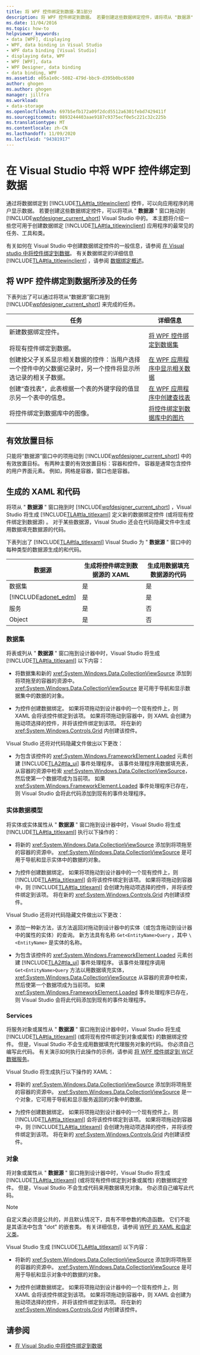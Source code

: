 ```yaml
---
title: 将 WPF 控件绑定到数据-第1部分
description: 将 WPF 控件绑定到数据。 若要创建这些数据绑定控件，请将项从 "数据源" 窗口拖动到 Visual Studio 中的 WPF 设计器。
ms.date: 11/04/2016
ms.topic: how-to
helpviewer_keywords:
- data [WPF], displaying
- WPF, data binding in Visual Studio
- WPF data binding [Visual Studio]
- displaying data, WPF
- WPF [WPF], data
- WPF Designer, data binding
- data binding, WPF
ms.assetid: e05a1e0c-5082-479d-bbc9-d395b0bc6580
author: ghogen
ms.author: ghogen
manager: jillfra
ms.workload:
- data-storage
ms.openlocfilehash: 697b5efb172a09f2dcd5512a6301febd7429411f
ms.sourcegitcommit: 0893244403aae9187c9375ecf0e5c221c32c225b
ms.translationtype: MT
ms.contentlocale: zh-CN
ms.lasthandoff: 11/09/2020
ms.locfileid: "94381917"
---
```

# <a name="bind-wpf-controls-to-data-in-visual-studio"></a>在 Visual Studio 中将 WPF 控件绑定到数据

通过将数据绑定到 [!INCLUDE[TLA#tla_titlewinclient](../data-tools/includes/tlasharptla_titlewinclient_md.md)] 控件，可以向应用程序的用户显示数据。 若要创建这些数据绑定控件，可以将项从 " **数据源** " 窗口拖动到 [!INCLUDE[wpfdesigner_current_short](../data-tools/includes/wpfdesigner_current_short_md.md)] Visual Studio 中的。 本主题将介绍一些您可用于创建数据绑定 [!INCLUDE[TLA#tla_titlewinclient](../data-tools/includes/tlasharptla_titlewinclient_md.md)] 应用程序的最常见的任务、工具和类。

有关如何在 Visual Studio 中创建数据绑定控件的一般信息，请参阅 [在 Visual studio 中将控件绑定到数据](../data-tools/bind-controls-to-data-in-visual-studio.md)。 有关数据绑定的详细信息 [!INCLUDE[TLA#tla_titlewinclient](../data-tools/includes/tlasharptla_titlewinclient_md.md)] ，请参阅 [数据绑定概述](/dotnet/desktop-wpf/data/data-binding-overview)。

## <a name="tasks-involved-in-binding-wpf-controls-to-data"></a>将 WPF 控件绑定到数据所涉及的任务

下表列出了可以通过将项从“数据源”窗口拖到 [!INCLUDE[wpfdesigner_current_short](../data-tools/includes/wpfdesigner_current_short_md.md)] 来完成的任务。

|任务|详细信息|
|----------| - |
|新建数据绑定控件。<br /><br /> 将现有控件绑定到数据。|[将 WPF 控件绑定到数据集](../data-tools/bind-wpf-controls-to-a-dataset.md)|
|创建按父子关系显示相关数据的控件：当用户选择一个控件中的父数据记录时，另一个控件将显示所选记录的相关子数据。|[在 WPF 应用程序中显示相关数据](../data-tools/display-related-data-in-wpf-applications.md)|
|创建“查找表”，此表根据一个表的外键字段的值显示另一个表中的信息。|[在 WPF 应用程序中创建查找表](../data-tools/create-lookup-tables-in-wpf-applications.md)|
|将控件绑定到数据库中的图像。|[将控件绑定到数据库中的图片](../data-tools/bind-controls-to-pictures-from-a-database.md)|

## <a name="valid-drop-targets"></a>有效放置目标

只能将“数据源”窗口中的项拖动到 [!INCLUDE[wpfdesigner_current_short](../data-tools/includes/wpfdesigner_current_short_md.md)] 中的有效放置目标。 有两种主要的有效放置目标：容器和控件。 容器是通常包含控件的用户界面元素。 例如，网格是容器，窗口也是容器。

## <a name="generated-xaml-and-code"></a>生成的 XAML 和代码

将项从 " **数据源** " 窗口拖到时 [!INCLUDE[wpfdesigner_current_short](../data-tools/includes/wpfdesigner_current_short_md.md)] ，Visual Studio 将生成 [!INCLUDE[TLA#tla_titlexaml](../data-tools/includes/tlasharptla_titlexaml_md.md)] 定义新的数据绑定控件 (或将现有控件绑定到数据源) 。 对于某些数据源，Visual Studio 还会在代码隐藏文件中生成用数据填充数据源的代码。

下表列出了 [!INCLUDE[TLA#tla_titlexaml](../data-tools/includes/tlasharptla_titlexaml_md.md)] Visual Studio 为 " **数据源** " 窗口中的每种类型的数据源生成的和代码。

| 数据源 | 生成将控件绑定到数据源的 XAML | 生成用数据填充数据源的代码 |
| - | - | - |
| 数据集 | 是 | 是 |
| [!INCLUDE[adonet_edm](../data-tools/includes/adonet_edm_md.md)] | 是 | 是 |
| 服务 | 是 | 否 |
| Object | 是 | 否 |

### <a name="datasets"></a>数据集

将表或列从 " **数据源** " 窗口拖到设计器中时，Visual Studio 将生成 [!INCLUDE[TLA#tla_titlexaml](../data-tools/includes/tlasharptla_titlexaml_md.md)] 以下内容：

- 将数据集和新的 <xref:System.Windows.Data.CollectionViewSource> 添加到将项拖至的容器的资源中。 <xref:System.Windows.Data.CollectionViewSource> 是可用于导航和显示数据集中的数据的对象。

- 为控件创建数据绑定。 如果将项拖动到设计器中的一个现有控件上，则 XAML 会将该控件绑定到该项。 如果将项拖动到容器中，则 XAML 会创建为拖动项选择的控件，并将该控件绑定到该项。 将在新的 <xref:System.Windows.Controls.Grid> 内创建该控件。

Visual Studio 还将对代码隐藏文件做出以下更改：

- 为包含该控件的 <xref:System.Windows.FrameworkElement.Loaded> 元素创建 [!INCLUDE[TLA2#tla_ui](../data-tools/includes/tla2sharptla_ui_md.md)] 事件处理程序。 该事件处理程序用数据填充表，从容器的资源中检索 <xref:System.Windows.Data.CollectionViewSource>，然后使第一个数据项成为当前项。 如果 <xref:System.Windows.FrameworkElement.Loaded> 事件处理程序已存在，则 Visual Studio 会将此代码添加到现有的事件处理程序。

### <a name="entity-data-models"></a>实体数据模型

将实体或实体属性从 " **数据源** " 窗口拖到设计器中时，Visual Studio 将生成 [!INCLUDE[TLA#tla_titlexaml](../data-tools/includes/tlasharptla_titlexaml_md.md)] 执行以下操作的：

- 将新的 <xref:System.Windows.Data.CollectionViewSource> 添加到将项拖至的容器的资源中。 <xref:System.Windows.Data.CollectionViewSource> 是可用于导航和显示实体中的数据的对象。

- 为控件创建数据绑定。 如果将项拖动到设计器中的一个现有控件上，则 [!INCLUDE[TLA#tla_titlexaml](../data-tools/includes/tlasharptla_titlexaml_md.md)] 会将该控件绑定到该项。 如果将项拖动到容器中，则 [!INCLUDE[TLA#tla_titlexaml](../data-tools/includes/tlasharptla_titlexaml_md.md)] 会创建为拖动项选择的控件，并将该控件绑定到该项。 将在新的 <xref:System.Windows.Controls.Grid> 内创建该控件。

Visual Studio 还将对代码隐藏文件做出以下更改：

- 添加一种新方法，该方法返回对拖动到设计器中的实体（或包含拖动到设计器中的属性的实体）的查询。 新方法具有名称 `Get<EntityName>Query` ，其中 `\<EntityName>` 是实体的名称。

- 为包含该控件的 <xref:System.Windows.FrameworkElement.Loaded> 元素创建 [!INCLUDE[TLA2#tla_ui](../data-tools/includes/tla2sharptla_ui_md.md)] 事件处理程序。 该事件处理程序调用 `Get<EntityName>Query` 方法以用数据填充实体， <xref:System.Windows.Data.CollectionViewSource> 从容器的资源中检索，然后使第一个数据项成为当前项。 如果 <xref:System.Windows.FrameworkElement.Loaded> 事件处理程序已存在，则 Visual Studio 会将此代码添加到现有的事件处理程序。

### <a name="services"></a>Services

将服务对象或属性从 " **数据源** " 窗口拖到设计器中时，Visual Studio 将生成 [!INCLUDE[TLA#tla_titlexaml](../data-tools/includes/tlasharptla_titlexaml_md.md)] (或将现有控件绑定到对象或属性) 的数据绑定控件。 但是，Visual Studio 不会生成用数据填充代理服务对象的代码。 你必须自己编写此代码。 有关演示如何执行此操作的示例，请参阅 [将 WPF 控件绑定到 WCF 数据服务](../data-tools/bind-wpf-controls-to-a-wcf-data-service.md)。

Visual Studio 将生成执行以下操作的 XAML：

- 将新的 <xref:System.Windows.Data.CollectionViewSource> 添加到将项拖至的容器的资源中。 <xref:System.Windows.Data.CollectionViewSource> 是一个对象，它可用于导航和显示服务返回的对象中的数据。

- 为控件创建数据绑定。 如果将项拖动到设计器中的一个现有控件上，则 [!INCLUDE[TLA#tla_titlexaml](../data-tools/includes/tlasharptla_titlexaml_md.md)] 会将该控件绑定到该项。 如果将项拖动到容器中，则 [!INCLUDE[TLA#tla_titlexaml](../data-tools/includes/tlasharptla_titlexaml_md.md)] 会创建为拖动项选择的控件，并将该控件绑定到该项。 将在新的 <xref:System.Windows.Controls.Grid> 内创建该控件。

### <a name="objects"></a>对象

将对象或属性从 " **数据源** " 窗口拖到设计器中时，Visual Studio 将生成 [!INCLUDE[TLA#tla_titlexaml](../data-tools/includes/tlasharptla_titlexaml_md.md)] (或将现有控件绑定到对象或属性) 的数据绑定控件。 但是，Visual Studio 不会生成代码来用数据填充对象。 你必须自己编写此代码。

> [!NOTE]
> 自定义类必须是公共的，并且默认情况下，具有不带参数的构造函数。 它们不能是其语法中包含 "dot" 的嵌套类。 有关详细信息，请参阅 [WPF 的 XAML 和自定义类](/dotnet/framework/wpf/advanced/xaml-and-custom-classes-for-wpf)。

Visual Studio 生成 [!INCLUDE[TLA#tla_titlexaml](../data-tools/includes/tlasharptla_titlexaml_md.md)] 以下内容：

- 将新的 <xref:System.Windows.Data.CollectionViewSource> 添加到将项拖至的容器的资源中。 <xref:System.Windows.Data.CollectionViewSource> 是可用于导航和显示对象中的数据的对象。

- 为控件创建数据绑定。 如果将项拖动到设计器中的一个现有控件上，则 XAML 会将该控件绑定到该项。 如果将项拖动到容器中，则 XAML 会创建为拖动项选择的控件，并将该控件绑定到该项。 将在新的 <xref:System.Windows.Controls.Grid> 内创建该控件。

## <a name="see-also"></a>请参阅

- [在 Visual Studio 中将控件绑定到数据](../data-tools/bind-controls-to-data-in-visual-studio.md)
